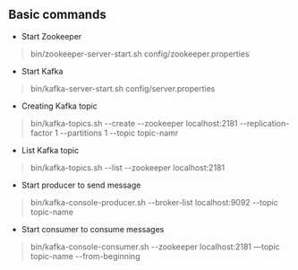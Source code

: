 ## Basic commands

* Start Zookeeper

> bin/zookeeper-server-start.sh config/zookeeper.properties

* Start Kafka

> bin/kafka-server-start.sh config/server.properties

* Creating Kafka topic

> bin/kafka-topics.sh --create --zookeeper localhost:2181 --replication-factor 1
--partitions 1 --topic topic-namr

* List Kafka topic

> bin/kafka-topics.sh --list --zookeeper localhost:2181

* Start producer to send message

> bin/kafka-console-producer.sh --broker-list localhost:9092 --topic topic-name

* Start consumer to consume messages

> bin/kafka-console-consumer.sh --zookeeper localhost:2181 —topic topic-name
--from-beginning
